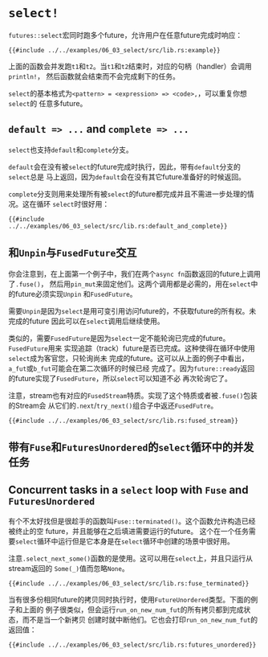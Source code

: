 # `select!`

`futures::select`宏同时跑多个future，允许用户在任意future完成时响应：

```rust,no_run
{{#include ../../examples/06_03_select/src/lib.rs:example}}
```

上面的函数会并发跑`t1`和`t2`。当`t1`和`t2`结束时，对应的句柄（handler）会调用`println!`，
然后函数就会结束而不会完成剩下的任务。

`select`的基本格式为`<pattern> = <expression> => <code>,`，可以重复你想`select`的
任意多future。

## `default => ...` and `complete => ...`

`select`也支持`default`和`complete`分支。

`default`会在没有被`select`的future完成时执行，因此，带有`default`分支的`select`总是
马上返回，因为`default`会在没有其它future准备好的时候返回。

`complete`分支则用来处理所有被`select`的future都完成并且不需进一步处理的情况。这在循环
`select`时很好用：

```rust,no_run
{{#include ../../examples/06_03_select/src/lib.rs:default_and_complete}}
```

## 和`Unpin`与`FusedFuture`交互
你会注意到，在上面第一个例子中，我们在两个`async fn`函数返回的future上调用了`.fuse()`，
然后用`pin_mut`来固定他们。这两个调用都是必需的，用在`select`中的future必须实现`Unpin`
和`FusedFuture`。

需要`Unpin`是因为`select`是用可变引用访问future的，不获取future的所有权。未完成的future
因此可以在`select`调用后继续使用。


类似的，需要`FusedFuture`是因为`select`一定不能轮询已完成的future。`FusedFuture`用来
实现追踪（track）future是否已完成。这种使得在循环中使用`select`成为客官您，只轮询尚未
完成的future。这可以从上面的例子中看出，`a_fut`或`b_fut`可能会在第二次循环的时候已经
完成了。因为`future::ready`返回的future实现了`FusedFuture`，所以`select`可以知道不必
再次轮询它了。

注意，stream也有对应的`FusedStream`特质。实现了这个特质或者被`.fuse()`包装的Stream会
从它们的`.next`/`try_next()`组合子中返还`FusedFutre`。

```rust,no_run
{{#include ../../examples/06_03_select/src/lib.rs:fused_stream}}
```

## 带有`Fuse`和`FuturesUnordered`的`select`循环中的并发任务
## Concurrent tasks in a `select` loop with `Fuse` and `FuturesUnordered`

有个不太好找但是很趁手的函数叫`Fuse::terminated()`。这个函数允许构造已经被终止的空
future，并且能够在之后填进需要运行的future。
这个在一个任务需要`select`循环中运行但是它本身是在`select`循环中创建的场景中很好用。

注意`.select_next_some()`函数的是使用。这可以用在`select`上，并且只运行从stream返回的
`Some(_)`值而忽略`None`。

```rust,no_run
{{#include ../../examples/06_03_select/src/lib.rs:fuse_terminated}}
```

当有很多份相同future的拷贝同时执行时，使用`FutureUnordered`类型。下面的例子和上面的
例子很类似，但会运行`run_on_new_num_fut`的所有拷贝都到完成状态，而不是当一个新拷贝
创建时就中断他们。它也会打印`run_on_new_num_fut`的返回值：

```rust,no_run
{{#include ../../examples/06_03_select/src/lib.rs:futures_unordered}}
```
